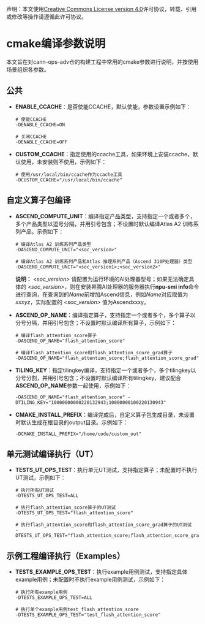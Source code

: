 声明：本文使用[Creative Commons License version 4.0](https://creativecommons.org/licenses/by/4.0/legalcode)许可协议，转载、引用或修改等操作请遵循此许可协议。

# cmake编译参数说明

本文旨在对cann-ops-adv仓的构建工程中常用的cmake参数进行说明，并按使用场景组织各参数。

## 公共

- **ENABLE_CCACHE**：是否使能CCACHE，默认使能，参数设置示例如下：

  ```shell
  # 使能CCACHE
  -DENABLE_CCACHE=ON

  # 关闭CCACHE
  -DENABLE_CCACHE=OFF
  ```

- **CUSTOM_CCACHE**：指定使用的ccache工具，如果环境上安装ccache，默认使用，未安装则不使用，示例如下：

  ```shell
  # 使用/usr/local/bin/ccache作为ccache工具
  -DCUSTOM_CCACHE="/usr/local/bin/ccache"
  ```

## 自定义算子包编译

- **ASCEND_COMPUTE_UNIT**：编译指定产品类型，支持指定一个或者多个，多个产品类型以逗号分隔，并用引号包含；不设置时默认编译Atlas A2 训练系列产品，示例如下：

  ```shell
  # 编译Atlas A2 训练系列产品类型
  -DASCEND_COMPUTE_UNIT="<soc_version>"

  # 编译Atlas A2 训练系列产品和Atlas 推理系列产品（Ascend 310P处理器）类型
  -DASCEND_COMPUTE_UNIT="<soc_version1>;<soc_version2>"
  ```

  **说明：** *<soc_version>* 请配置为运行环境的AI处理器型号；如果无法确定具体的 *<soc_version>*，则在安装昇腾AI处理器的服务器执行**npu-smi info**命令进行查询，在查询到的*Name*前增加Ascend信息，例如*Name*对应取值为*xxxyz*，实际配置的 *<soc_version>* 值为Ascendxxxy。


- **ASCEND_OP_NAME**：编译指定算子，支持指定一个或者多个，多个算子以分号分隔，并用引号包含；不设置时默认编译所有算子，示例如下：

  ```shell
  # 编译flash_attention_score算子
  -DASCEND_OP_NAME="flash_attention_score"

  # 编译flash_attention_score和flash_attention_score_grad算子
  -DASCEND_OP_NAME="flash_attention_score;flash_attention_score_grad"
  ```

- **TILING_KEY**：指定tilingkey编译，支持指定一个或者多个，多个tilingkey以分号分割，并用引号包含；不设置时默认编译所有tilingkey，建议配合**ASCEND_OP_NAME**参数一起使用，示例如下：

  ```shell
  -DASCEND_OP_NAME="flash_attention_score" -DTILING_KEY="10000000000220132943;10000000100220130943"
  ```

- **CMAKE_INSTALL_PREFIX**：编译完成后，自定义算子包生成目录，未设置时默认生成在根目录的output目录。示例如下：

   ```shell
   -DCMAKE_INSTALL_PREFIX="/home/code/custom_out"
   ```


## 单元测试编译执行（UT）

- **TESTS_UT_OPS_TEST**：执行单元UT测试，支持指定算子；未配置时不执行UT测试，示例如下：

   ```shell
   # 执行所有UT测试
   -DTESTS_UT_OPS_TEST=ALL

   # 执行flash_attention_score算子的UT测试
   -DTESTS_UT_OPS_TEST="flash_attention_score"

   # 执行flash_attention_score和flash_attention_score_grad算子的UT测试
   -DTESTS_UT_OPS_TEST="flash_attention_score;flash_attention_score_grad"
   ```


## 示例工程编译执行（Examples）

- **TESTS_EXAMPLE_OPS_TEST**：执行example用例测试，支持指定具体example用例；未配置时不执行example用例测试，示例如下：

   ```shell
   # 执行所有example用例
   -DTESTS_EXAMPLE_OPS_TEST=ALL

   # 执行单个example用例test_flash_attention_score
   -DTESTS_EXAMPLE_OPS_TEST="test_flash_attention_score"
   ```
